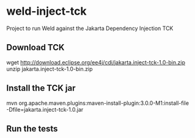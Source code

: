 # weld-inject-tck
Project to run Weld against the Jakarta Dependency Injection TCK

## Download TCK
wget http://download.eclipse.org/ee4j/cdi/jakarta.inject-tck-1.0-bin.zip
unzip jakarta.inject-tck-1.0-bin.zip

## Install the TCK jar
mvn org.apache.maven.plugins:maven-install-plugin:3.0.0-M1:install-file \
-Dfile=jakarta.inject-tck-1.0.jar

## Run the tests

